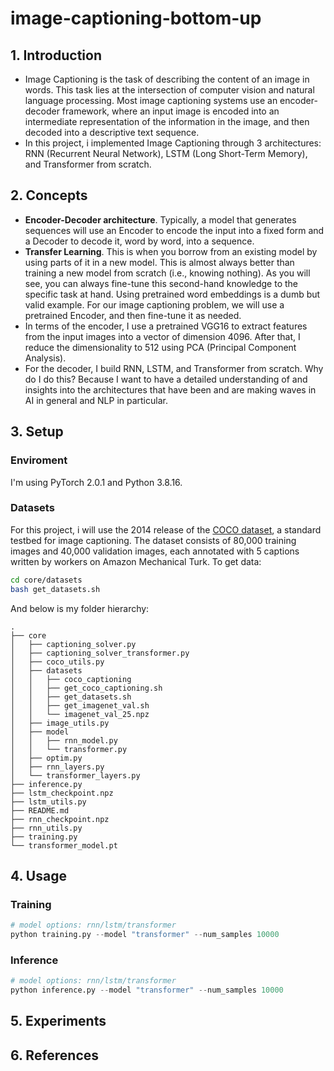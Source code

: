 # image-captioning-bottom-up

## 1. Introduction
+ Image Captioning is the task of describing the content of an image in words. This task lies at the intersection of computer vision and natural language processing. Most image captioning systems use an encoder-decoder framework, where an input image is encoded into an intermediate representation of the information in the image, and then decoded into a descriptive text sequence.
+ In this project, i implemented Image Captioning through 3 architectures: RNN (Recurrent Neural Network), LSTM (Long Short-Term Memory), and Transformer from scratch.

## 2. Concepts
+ __Encoder-Decoder architecture__. Typically, a model that generates sequences will use an Encoder to encode the input into a fixed form and a Decoder to decode it, word by word, into a sequence.
+ __Transfer Learning__. This is when you borrow from an existing model by using parts of it in a new model. This is almost always better than training a new model from scratch (i.e., knowing nothing). As you will see, you can always fine-tune this second-hand knowledge to the specific task at hand. Using pretrained word embeddings is a dumb but valid example. For our image captioning problem, we will use a pretrained Encoder, and then fine-tune it as needed.
+ In terms of the encoder, I use a pretrained VGG16 to extract features from the input images into a vector of dimension 4096. After that, I reduce the dimensionality to 512 using PCA (Principal Component Analysis).
+ For the decoder, I build RNN, LSTM, and Transformer from scratch. Why do I do this? Because I want to have a detailed understanding of and insights into the architectures that have been and are making waves in AI in general and NLP in particular.
## 3. Setup

### Enviroment
I'm using PyTorch 2.0.1 and Python 3.8.16.


### Datasets
For this project, i will use the 2014 release of the [COCO dataset](https://cocodataset.org/), a standard testbed for image captioning. The dataset consists of 80,000 training images and 40,000 validation images, each annotated with 5 captions written by workers on Amazon Mechanical Turk. To get data:

```bash
cd core/datasets
bash get_datasets.sh
```
And below is my folder hierarchy:
```
.
├── core
│   ├── captioning_solver.py
│   ├── captioning_solver_transformer.py
│   ├── coco_utils.py
│   ├── datasets
│   │   ├── coco_captioning
│   │   ├── get_coco_captioning.sh
│   │   ├── get_datasets.sh
│   │   ├── get_imagenet_val.sh
│   │   └── imagenet_val_25.npz
│   ├── image_utils.py
│   ├── model
│   │   ├── rnn_model.py
│   │   └── transformer.py
│   ├── optim.py
│   ├── rnn_layers.py
│   └── transformer_layers.py
├── inference.py
├── lstm_checkpoint.npz
├── lstm_utils.py
├── README.md
├── rnn_checkpoint.npz
├── rnn_utils.py
├── training.py
└── transformer_model.pt
```
## 4. Usage
### Training
```python
# model options: rnn/lstm/transformer
python training.py --model "transformer" --num_samples 10000 
```
### Inference
```python
# model options: rnn/lstm/transformer
python inference.py --model "transformer" --num_samples 10000
```

## 5. Experiments

## 6. References
